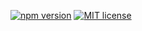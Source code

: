 [![npm version](http://img.shields.io/npm/v/REPO.svg?style=flat)](https://npmjs.org/package/@itsmeganeshcse/tiny "View this project on npm")
[![MIT license](http://img.shields.io/badge/license-MIT-brightgreen.svg)](http://opensource.org/licenses/MIT)
